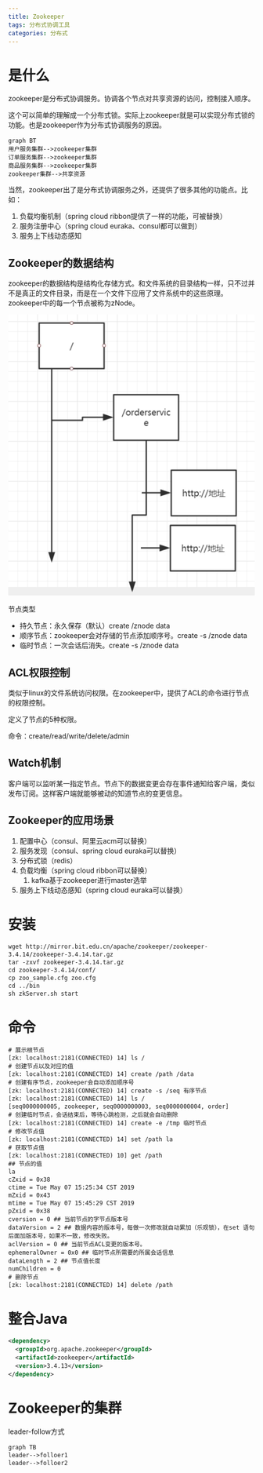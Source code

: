 ```yaml
---
title: Zookeeper
tags: 分布式协调工具
categories: 分布式
---
```




# 是什么

zookeeper是分布式协调服务。协调各个节点对共享资源的访问，控制接入顺序。

这个可以简单的理解成一个分布式锁。实际上zookeeper就是可以实现分布式锁的功能。也是zookeeper作为分布式协调服务的原因。

```mermaid
graph BT
用户服务集群-->zookeeper集群
订单服务集群-->zookeeper集群
商品服务集群-->zookeeper集群
zookeeper集群-->共享资源
```

当然，zookeeper出了是分布式协调服务之外，还提供了很多其他的功能点。比如：

1. 负载均衡机制（spring cloud ribbon提供了一样的功能，可被替换）
2. 服务注册中心（spring cloud euraka、consul都可以做到）
3. 服务上下线动态感知

## Zookeeper的数据结构

zookeeper的数据结构是结构化存储方式。和文件系统的目录结构一样，只不过并不是真正的文件目录，而是在一个文件下应用了文件系统中的这些原理。zookeeper中的每一个节点被称为zNode。

![image-20190507150710979](assets/image-20190507150710979-7212831-7232459.png)

节点类型

- 持久节点：永久保存（默认）create /znode data
- 顺序节点：zookeeper会对存储的节点添加顺序号。create -s  /znode data
- 临时节点：一次会话后消失。create -s  /znode data



## ACL权限控制

类似于linux的文件系统访问权限。在zookeeper中，提供了ACL的命令进行节点的权限控制。

定义了节点的5种权限。

命令：create/read/write/delete/admin



## Watch机制

客户端可以监听某一指定节点。节点下的数据变更会存在事件通知给客户端，类似发布订阅。这样客户端就能够被动的知道节点的变更信息。



## Zookeeper的应用场景

1. 配置中心（consul、阿里云acm可以替换）
2. 服务发现（consul、spring cloud euraka可以替换）
3. 分布式锁（redis）
4. 负载均衡（spring cloud ribbon可以替换）
   1. kafka基于zookeeper进行master选举
5. 服务上下线动态感知（spring cloud euraka可以替换）



# 安装

```shell
wget http://mirror.bit.edu.cn/apache/zookeeper/zookeeper-3.4.14/zookeeper-3.4.14.tar.gz
tar -zxvf zookeeper-3.4.14.tar.gz
cd zookeeper-3.4.14/conf/
cp zoo_sample.cfg zoo.cfg
cd ../bin
sh zkServer.sh start
```



# 命令

```shell
# 展示根节点
[zk: localhost:2181(CONNECTED) 14] ls /
# 创建节点以及对应的值
[zk: localhost:2181(CONNECTED) 14] create /path /data
# 创建有序节点，zookeeper会自动添加顺序号
[zk: localhost:2181(CONNECTED) 14] create -s /seq 有序节点
[zk: localhost:2181(CONNECTED) 14] ls /
[seq0000000005, zookeeper, seq0000000003, seq0000000004, order]
# 创建临时节点，会话结束后，等待心跳检测，之后就会自动删除
[zk: localhost:2181(CONNECTED) 14] create -e /tmp 临时节点
# 修改节点值
[zk: localhost:2181(CONNECTED) 14] set /path la
# 获取节点值
[zk: localhost:2181(CONNECTED) 10] get /path
## 节点的值
la
cZxid = 0x38
ctime = Tue May 07 15:25:34 CST 2019
mZxid = 0x43
mtime = Tue May 07 15:45:29 CST 2019
pZxid = 0x38
cversion = 0 ## 当前节点的字节点版本号
dataVersion = 2 ## 数据内容的版本号，每做一次修改就自动累加（乐观锁），在set 语句后面加版本号，如果不一致，修改失败。
aclVersion = 0 ## 当前节点ACL变更的版本号。
ephemeralOwner = 0x0 ## 临时节点所需要的所属会话信息
dataLength = 2 ## 节点值长度
numChildren = 0
# 删除节点
[zk: localhost:2181(CONNECTED) 14] delete /path
```



# 整合Java

```xml
<dependency>
  <groupId>org.apache.zookeeper</groupId>
  <artifactId>zookeeper</artifactId>
  <version>3.4.13</version>
</dependency>
```





# Zookeeper的集群

leader-follow方式

```mermaid
graph TB
leader-->folloer1
leader-->folloer2
```




